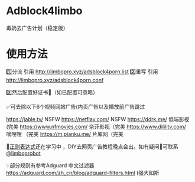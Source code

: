 # Adblock4limbo
毒奶去广告计划（稳定版）

# 使用方法

1️⃣分流 引用 http://limbopro.xyz/adsblock4porn.list 
2️⃣重写 引用 http://limbopro.xyz/adsblock4porn.conf

3️⃣然后配置好证书📄（如已配置可忽略）

✅可去除以下6个视频网站广告(内页广告以及播放前广告跳过

https://jable.tv/ NSFW
https://netflav.com/ NSFW
https://ddrk.me/ 低端影视(完美
https://www.nfmovies.com/ 奈菲影视（完美
https://www.dililitv.com/ 嘀哩哩 （完美
https://m.pianku.me/ 片库网（完美

🤗[正则表达式](https://www.google.com/search?q=%E6%AD%A3%E5%88%99%E8%A1%A8%E8%BE%BE%E5%BC%8F&oq=%E6%AD%A3%E5%88%99%E8%A1%A8%E8%BE%BE%E5%BC%8F)还在学习中 ，DIY去网页广告教程晚点会出。如有疑问🤔可联系  [@limboprobot](https://t.me/limboprobot)

💡部分规则有参考Adguard 中文过滤器 https://adguard.com/zh_cn/blog/adguard-filters.html (强大如斯

